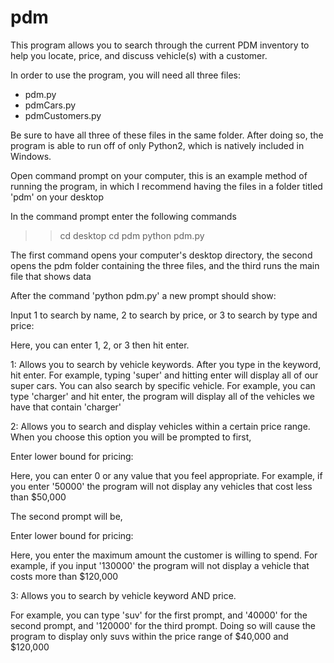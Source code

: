 # pdm
This program allows you to search through the current PDM inventory to help you locate, price, and discuss vehicle(s) with a customer. 

In order to use the program, you will need all three files:
- pdm.py
- pdmCars.py
- pdmCustomers.py

Be sure to have all three of these files in the same folder. After doing so, the program is able to run off of only Python2, which is natively included in Windows.

Open command prompt on your computer, this is an example method of running the program, in which I recommend having the files in a folder titled 'pdm' on your desktop

In the command prompt enter the following commands
>> cd desktop 
>> cd pdm
>> python pdm.py

The first command opens your computer's desktop directory, the second opens the pdm folder containing the three files, and the third runs the main file that shows data

After the command 'python pdm.py' a new prompt should show:

Input 1 to search by name, 2 to search by price, or 3 to search by type and price:

Here, you can enter 1, 2, or 3 then hit enter. 

1: Allows you to search by vehicle keywords. After you type in the keyword, hit enter. For example, typing 'super' and hitting enter will display all of our super cars. 
You can also search by specific vehicle. For example, you can type 'charger' and hit enter, the program will display all of the vehicles we have that contain 'charger'

2: Allows you to search and display vehicles within a certain price range. When you choose this option you will be prompted to first, 

Enter lower bound for pricing:

Here, you can enter 0 or any value that you feel appropriate. For example, if you enter '50000' the program will not display any vehicles that cost less than $50,000

The second prompt will be, 

Enter lower bound for pricing:

Here, you enter the maximum amount the customer is willing to spend. For example, if you input '130000' the program will not display a vehicle that costs more
than $120,000

3: Allows you to search by vehicle keyword AND price.

For example, you can type 'suv' for the first prompt, and '40000' for the second prompt, and '120000' for the third prompt. Doing so will cause the program to 
display only suvs within the price range of $40,000 and $120,000
